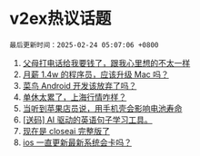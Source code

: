 # v2ex热议话题

`最后更新时间：2025-02-24 05:07:06 +0800`

1. [父母打电话给我要钱了，跟我心里想的不太一样](https://www.v2ex.com/t/1113589)
1. [月薪 1.4w 的程序员，应该升级 Mac 吗？](https://www.v2ex.com/t/1113570)
1. [菜鸟 Android 开发该放弃了吗？](https://www.v2ex.com/t/1113560)
1. [单休太累了，上海行情咋样？](https://www.v2ex.com/t/1113602)
1. [当听到苹果店员说，用手机壳会影响电池寿命](https://www.v2ex.com/t/1113572)
1. [[送码] AI 驱动的英语句子学习工具。](https://www.v2ex.com/t/1113566)
1. [现在是 closeai 完整版了](https://www.v2ex.com/t/1113620)
1. [ios 一直更新最新系统会卡吗？](https://www.v2ex.com/t/1113618)

